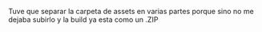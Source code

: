 Tuve que separar la carpeta de assets en varias partes porque sino no me dejaba subirlo y la build ya esta como un .ZIP
